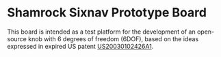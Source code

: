 # Shamrock Sixnav Prototype Board
This board is intended as a test platform for the development of an open-source knob
with 6 degrees of freedom (6DOF), based on the ideas expressed in expired US patent
[US20030102426A1](https://patents.google.com/patent/US20030102426A1).